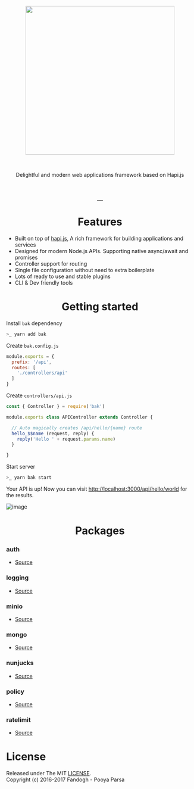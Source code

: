 <p align="center">
<a href="https://bak.js.org">
    <img src="https://github.com/bakjs/bak/raw/dev/artwork/logo.webp" width="400px">
</a>
</p>

<br> <p align="center">Delightful and modern web applications framework based on Hapi.js</p> <br>

<p align="center">
<a href="https://github.com/bakjs/bak">
    <img alt="" src="https://david-dm.org/bakjs/bak.svg?style=flat-square">
</a>
<a href="https://circleci.com/gh/bakjs/bak">
    <img alt="" src="https://img.shields.io/circleci/project/github/bakjs/bak/master.svg?style=flat-square">
</a>
<a href="https://www.npmjs.com/package/bak">
    <img alt="" src="https://img.shields.io/npm/dt/bak.svg?style=flat-square">
</a>
<a href="https://www.npmjs.com/package/bak">
    <img alt="" src="https://img.shields.io/npm/v/bak.svg?style=flat-square">
</a>
<a href="https://github.com/bakjs/bak">
    <img alt="" src="https://img.shields.io/badge/code%20style-standard-brightgreen.svg?style=flat-square">
</a>
</p>

<h1 align="center">Features</h1>

- Built on top of [hapi.js](https://hapijs.com), A rich framework for building applications and services
- Designed for modern Node.js APIs. Supporting native async/await and promises
- Controller support for routing
- Single file configuration without need to extra boilerplate
- Lots of ready to use and stable plugins
- CLI & Dev friendly tools

<h1 align="center">Getting started</h1>

Install `bak` dependency

```bash
>_ yarn add bak
```

Create `bak.config.js`

```js
module.exports = {
  prefix: '/api',
  routes: [
    './controllers/api'
  ]
}
```

Create `controllers/api.js`

```js
const { Controller } = require('bak')

module.exports class APIController extends Controller {

  // Auto magically creates /api/hello/{name} route
  hello_$$name (request, reply) {
    reply('Hello ' + request.params.name)
  }

}
```

Start server

```bash
>_ yarn bak start
```

Your API is up! Now you can visit [http://localhost:3000/api/hello/world](http://localhost:3000/api/hello/world) for the results.

![image](https://user-images.githubusercontent.com/5158436/30007047-00bb3d3a-911b-11e7-85c6-2cdeddfdeed9.png)


<h1 align="center">Packages</h1>

### auth
- [Source](./packages/auth)

### logging
- [Source](./packages/logging)

### minio
- [Source](./packages/minio)

### mongo
- [Source](./packages/mongo)

### nunjucks
- [Source](./packages/nunjucks)


### policy
- [Source](./packages/policy)

### ratelimit
- [Source](./packages/ratelimit)

# License
Released under The MIT [LICENSE](./LICENSE).       
Copyright (c) 2016-2017 Fandogh - Pooya Parsa